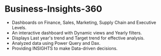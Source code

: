# Business-Insights-360

- Dashboards on Finance, Sales, Marketing, Supply Chain and Executive Levels.
- An interactive dashboard with Dynamic views and Yearly filters.
- Displays Last year's trend and Target trend for effective analysis.
- Analyzed data using Power Query and Dax.
- Providing INSIGHTS to make Data-driven decisions.

